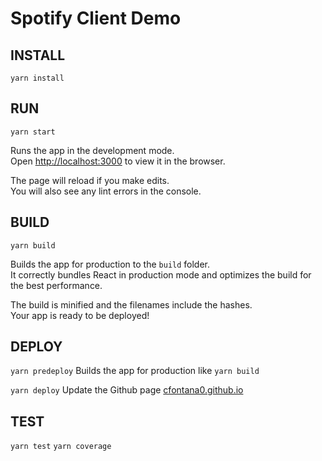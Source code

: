 # Spotify Client Demo

## INSTALL

`yarn install`

## RUN

`yarn start`

Runs the app in the development mode.<br>
Open [http://localhost:3000](http://localhost:3000) to view it in the browser.

The page will reload if you make edits.<br>
You will also see any lint errors in the console.

## BUILD

`yarn build`

Builds the app for production to the `build` folder.<br>
It correctly bundles React in production mode and optimizes the build for the best performance.

The build is minified and the filenames include the hashes.<br>
Your app is ready to be deployed!


## DEPLOY

`yarn predeploy`
Builds the app for production like `yarn build`

`yarn deploy`
Update the Github page [cfontana0.github.io](https://cfontana0.github.io/spotify-client/)


## TEST

`yarn test`
`yarn coverage`
